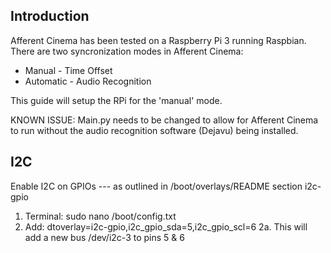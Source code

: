 ## Introduction

Afferent Cinema has been tested on a Raspberry Pi 3 running Raspbian.
There are two syncronization modes in Afferent Cinema:
- Manual - Time Offset
- Automatic - Audio Recognition

This guide will setup the RPi for the 'manual' mode.


KNOWN ISSUE: Main.py needs to be changed to allow for Afferent Cinema to run without the audio recognition software (Dejavu) being installed.


## I2C

Enable I2C on GPIOs --- as outlined in /boot/overlays/README section i2c-gpio
1. Terminal: sudo nano /boot/config.txt
2. Add: dtoverlay=i2c-gpio,i2c_gpio_sda=5,i2c_gpio_scl=6
2a. This will add a new bus /dev/i2c-3 to pins 5 & 6
